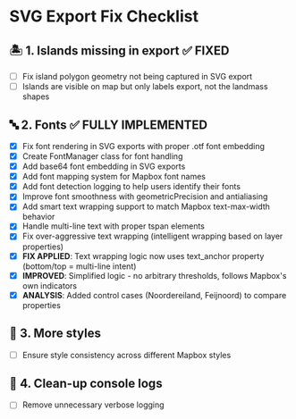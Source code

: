 # SVG Export Fix Checklist

## 🏝️ **1. Islands missing in export** ✅ FIXED
- [ ] Fix island polygon geometry not being captured in SVG export
- [ ] Islands are visible on map but only labels export, not the landmass shapes

## 🔤 **2. Fonts** ✅ FULLY IMPLEMENTED  
- [x] Fix font rendering in SVG exports with proper .otf font embedding
- [x] Create FontManager class for font handling
- [x] Add base64 font embedding in SVG exports 
- [x] Add font mapping system for Mapbox font names
- [x] Add font detection logging to help users identify their fonts
- [x] Improve font smoothness with geometricPrecision and antialiasing
- [x] Add smart text wrapping support to match Mapbox text-max-width behavior
- [x] Handle multi-line text with proper tspan elements
- [x] Fix over-aggressive text wrapping (intelligent wrapping based on layer properties)
- [x] **FIX APPLIED**: Text wrapping logic now uses text_anchor property (bottom/top = multi-line intent)
- [x] **IMPROVED**: Simplified logic - no arbitrary thresholds, follows Mapbox's own indicators
- [x] **ANALYSIS**: Added control cases (Noordereiland, Feijnoord) to compare properties

## 🎨 **3. More styles**
- [ ] Ensure style consistency across different Mapbox styles

## 🧹 **4. Clean-up console logs**
- [ ] Remove unnecessary verbose logging